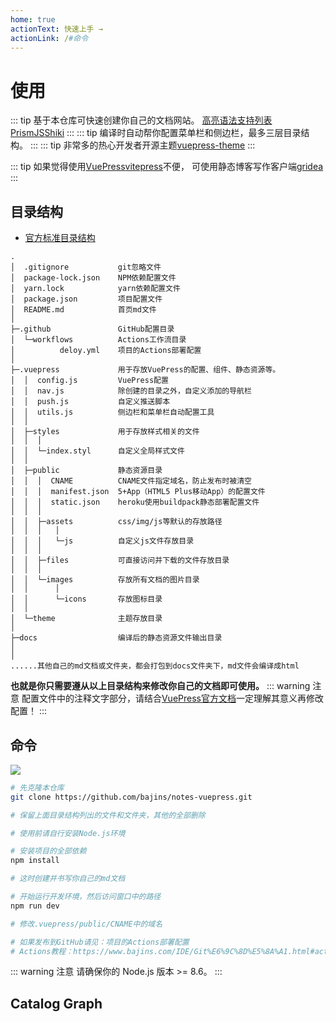 ```yaml
---
home: true
actionText: 快速上手 →
actionLink: /#命令
---
```


# 使用

::: tip
基于本仓库可快速创建你自己的文档网站。
[高亮语法支持列表](https://prismjs.com/#supported-languages)
[PrismJS](https://github.com/PrismJS)[Shiki](https://github.com/shikijs/shiki)
:::
::: tip
编译时自动帮你配置菜单栏和侧边栏，最多三层目录结构。
:::
::: tip
非常多的热心开发者开源主题[vuepress-theme](https://github.com/search?q=vuepress-theme)
:::

::: tip
如果觉得使用[VuePress](https://v2.vuepress.vuejs.org)[vitepress](https://vitepress.vuejs.org)不便，
可使用静态博客写作客户端[gridea](https://github.com/getgridea/gridea)
:::

## 目录结构

* [官方标准目录结构](https://vuepress.vuejs.org/zh/guide/directory-structure.html)

```
.
│  .gitignore           git忽略文件
│  package-lock.json    NPM依赖配置文件
│  yarn.lock            yarn依赖配置文件
│  package.json         项目配置文件
│  README.md            首页md文件
│  
├─.github               GitHub配置目录
│  └─workflows          Actions工作流目录
│          deloy.yml    项目的Actions部署配置
│          
├─.vuepress             用于存放VuePress的配置、组件、静态资源等。
│  │  config.js         VuePress配置
│  │  nav.js            除创建的目录之外，自定义添加的导航栏
│  │  push.js           自定义推送脚本
│  │  utils.js          侧边栏和菜单栏自动配置工具
│  │  
│  ├─styles             用于存放样式相关的文件
│  │  │  
│  │  └─index.styl      自定义全局样式文件
│  │  
│  ├─public             静态资源目录
│  │  │  CNAME          CNAME文件指定域名，防止发布时被清空
│  │  │  manifest.json  5+App（HTML5 Plus移动App）的配置文件
│  │  │  static.json    heroku使用buildpack静态部署配置文件
│  │  │  
│  │  ├─assets          css/img/js等默认的存放路径
│  │  │   │  
│  │  │   └─js          自定义js文件存放目录
│  │  │  
│  │  ├─files           可直接访问并下载的文件存放目录
│  │  │      
│  │  └─images          存放所有文档的图片目录
│  │      │  
│  │      └─icons       存放图标目录
│  │              
│  └─theme              主题存放目录
│              
├─docs                  编译后的静态资源文件输出目录
│
│
......其他自己的md文档或文件夹，都会打包到docs文件夹下，md文件会编译成html
```
**也就是你只需要遵从以上目录结构来修改你自己的文档即可使用。**
::: warning 注意
配置文件中的注释文字部分，请结合[VuePress官方文档](https://vuepress.vuejs.org/zh/config)一定理解其意义再修改配置！
:::

## 命令

[![](https://gitpod.io/button/open-in-gitpod.svg)](https://gitpod.io/#github.com/bajins/notes-vuepress)

``` bash
# 先克隆本仓库
git clone https://github.com/bajins/notes-vuepress.git

# 保留上面目录结构列出的文件和文件夹，其他的全部删除

# 使用前请自行安装Node.js环境

# 安装项目的全部依赖
npm install

# 这时创建并书写你自己的md文档

# 开始运行开发环境，然后访问窗口中的路径
npm run dev

# 修改.vuepress/public/CNAME中的域名

# 如果发布到GitHub请见：项目的Actions部署配置
# Actions教程：https://www.bajins.com/IDE/Git%E6%9C%8D%E5%8A%A1.html#actions

```

::: warning 注意
请确保你的 Node.js 版本 >= 8.6。
:::


## Catalog Graph

<CatalogGraph />